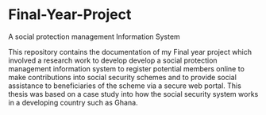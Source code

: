 # Final-Year-Project
A social protection management Information System

This repository contains the documentation of my Final year project which involved a research work to develop develop a social protection management information
system to register potential members online to make contributions into social security schemes and to provide social assistance to beneficiaries of the scheme via a
secure web portal. This thesis was based on a case study into how the social security system works in a developing country such as Ghana.
